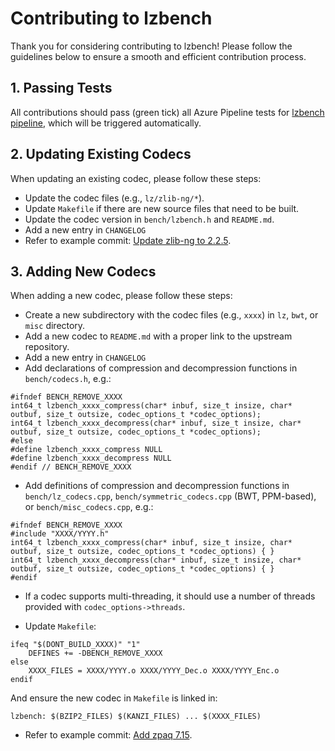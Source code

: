 # Contributing to lzbench

Thank you for considering contributing to lzbench! Please follow the guidelines below to ensure a smooth and efficient contribution process.

## 1. Passing Tests
All contributions should pass (green tick) all Azure Pipeline tests for [lzbench pipeline](https://dev.azure.com/inikep/lzbench/_build?definitionId=19&_a=summary), which will be triggered automatically.

## 2. Updating Existing Codecs
When updating an existing codec, please follow these steps:

- Update the codec files (e.g., `lz/zlib-ng/*`).
- Update `Makefile` if there are new source files that need to be built.
- Update the codec version in `bench/lzbench.h` and `README.md`.
- Add a new entry in `CHANGELOG`
- Refer to example commit: [Update zlib-ng to 2.2.5](https://github.com/inikep/lzbench/commit/5eed568).

## 3. Adding New Codecs
When adding a new codec, please follow these steps:

- Create a new subdirectory with the codec files (e.g., `xxxx`) in `lz`, `bwt`, or `misc` directory.
- Add a new codec to `README.md` with a proper link to the upstream repository.
- Add a new entry in `CHANGELOG`
- Add declarations of compression and decompression functions in `bench/codecs.h`, e.g.:

```
#ifndef BENCH_REMOVE_XXXX
int64_t lzbench_xxxx_compress(char* inbuf, size_t insize, char* outbuf, size_t outsize, codec_options_t *codec_options);
int64_t lzbench_xxxx_decompress(char* inbuf, size_t insize, char* outbuf, size_t outsize, codec_options_t *codec_options);
#else
#define lzbench_xxxx_compress NULL
#define lzbench_xxxx_decompress NULL
#endif // BENCH_REMOVE_XXXX
```

- Add definitions of compression and decompression functions in `bench/lz_codecs.cpp`, `bench/symmetric_codecs.cpp` (BWT, PPM-based), or `bench/misc_codecs.cpp`, e.g.:

```
#ifndef BENCH_REMOVE_XXXX
#include "XXXX/YYYY.h"
int64_t lzbench_xxxx_compress(char* inbuf, size_t insize, char* outbuf, size_t outsize, codec_options_t *codec_options) { }
int64_t lzbench_xxxx_decompress(char* inbuf, size_t insize, char* outbuf, size_t outsize, codec_options_t *codec_options) { }
#endif
```
- If a codec supports multi-threading, it should use a number of threads provided with `codec_options->threads`.

- Update `Makefile`:

```
ifeq "$(DONT_BUILD_XXXX)" "1"
    DEFINES += -DBENCH_REMOVE_XXXX
else
    XXXX_FILES = XXXX/YYYY.o XXXX/YYYY_Dec.o XXXX/YYYY_Enc.o
endif
```

And ensure the new codec in `Makefile` is linked in:

```
lzbench: $(BZIP2_FILES) $(KANZI_FILES) ... $(XXXX_FILES)
```

- Refer to example commit: [Add zpaq 7.15](https://github.com/inikep/lzbench/commit/20f553b).
